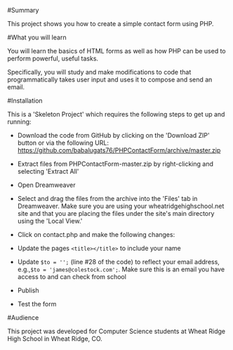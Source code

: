 #Summary

This project shows you how to create a simple contact form using PHP.

#What you will learn

You will learn the basics of HTML forms as well as how PHP can be used to perform powerful, useful tasks.

Specifically, you will study and make modifications to code that programmatically takes user input and uses it to compose and send an email.

#Installation

This is a 'Skeleton Project' which requires the following steps to get up and running:

- Download the code from GitHub by clicking on the 'Download ZIP' button or via the following URL: https://github.com/babalugats76/PHPContactForm/archive/master.zip

- Extract files from PHPContactForm-master.zip by right-clicking and selecting 'Extract All'

- Open Dreamweaver

- Select and drag the files from the archive into the 'Files' tab in Dreamweaver.  Make sure you are using your wheatridgehighschool.net site and that you are placing the files under the site's main directory using the 'Local View.'

- Click on contact.php and make the following changes:
    
* Update the pages ``<title></title>`` to include your name

* Update ``$to = '';`` (line #28 of the code) to reflect your email address, e.g.,``$to = 'james@colestock.com';``.  Make sure this is an email you have access to and can check from school

- Publish

- Test the form

#Audience

This project was developed for Computer Science students at Wheat Ridge High School in Wheat Ridge, CO.


